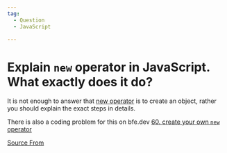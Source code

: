 ```yaml
---
tag:
  - Question
  - JavaScript

---
```

  
# Explain `new` operator in JavaScript. What exactly does it do?

It is not enough to answer that [new operator](https://developer.mozilla.org/en-US/docs/Web/JavaScript/Reference/Operators/new) is to create an object, rather you should explain the exact steps in details.

There is also a coding problem for this on bfe.dev [60\. create your own `new` operator](https://bigfrontend.dev/problem/create-your-own-new-operator)


[Source From](https://bigfrontend.dev/question/Explain-new-keyword-in-JavaScript)

  